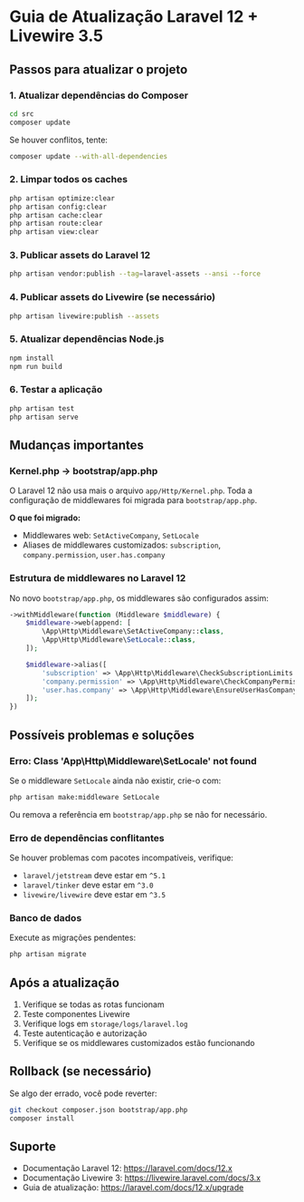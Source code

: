 # Guia de Atualização Laravel 12 + Livewire 3.5

## Passos para atualizar o projeto

### 1. Atualizar dependências do Composer

```bash
cd src
composer update
```

Se houver conflitos, tente:
```bash
composer update --with-all-dependencies
```

### 2. Limpar todos os caches

```bash
php artisan optimize:clear
php artisan config:clear
php artisan cache:clear
php artisan route:clear
php artisan view:clear
```

### 3. Publicar assets do Laravel 12

```bash
php artisan vendor:publish --tag=laravel-assets --ansi --force
```

### 4. Publicar assets do Livewire (se necessário)

```bash
php artisan livewire:publish --assets
```

### 5. Atualizar dependências Node.js

```bash
npm install
npm run build
```

### 6. Testar a aplicação

```bash
php artisan test
php artisan serve
```

## Mudanças importantes

### Kernel.php → bootstrap/app.php

O Laravel 12 não usa mais o arquivo `app/Http/Kernel.php`. Toda a configuração de middlewares foi migrada para `bootstrap/app.php`.

**O que foi migrado:**
- Middlewares web: `SetActiveCompany`, `SetLocale`
- Aliases de middlewares customizados: `subscription`, `company.permission`, `user.has.company`

### Estrutura de middlewares no Laravel 12

No novo `bootstrap/app.php`, os middlewares são configurados assim:

```php
->withMiddleware(function (Middleware $middleware) {
    $middleware->web(append: [
        \App\Http\Middleware\SetActiveCompany::class,
        \App\Http\Middleware\SetLocale::class,
    ]);

    $middleware->alias([
        'subscription' => \App\Http\Middleware\CheckSubscriptionLimits::class,
        'company.permission' => \App\Http\Middleware\CheckCompanyPermission::class,
        'user.has.company' => \App\Http\Middleware\EnsureUserHasCompany::class,
    ]);
})
```

## Possíveis problemas e soluções

### Erro: Class 'App\Http\Middleware\SetLocale' not found

Se o middleware `SetLocale` ainda não existir, crie-o com:

```bash
php artisan make:middleware SetLocale
```

Ou remova a referência em `bootstrap/app.php` se não for necessário.

### Erro de dependências conflitantes

Se houver problemas com pacotes incompatíveis, verifique:
- `laravel/jetstream` deve estar em `^5.1`
- `laravel/tinker` deve estar em `^3.0`
- `livewire/livewire` deve estar em `^3.5`

### Banco de dados

Execute as migrações pendentes:

```bash
php artisan migrate
```

## Após a atualização

1. Verifique se todas as rotas funcionam
2. Teste componentes Livewire
3. Verifique logs em `storage/logs/laravel.log`
4. Teste autenticação e autorização
5. Verifique se os middlewares customizados estão funcionando

## Rollback (se necessário)

Se algo der errado, você pode reverter:

```bash
git checkout composer.json bootstrap/app.php
composer install
```

## Suporte

- Documentação Laravel 12: https://laravel.com/docs/12.x
- Documentação Livewire 3: https://livewire.laravel.com/docs/3.x
- Guia de atualização: https://laravel.com/docs/12.x/upgrade
